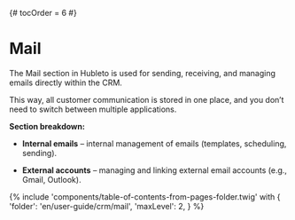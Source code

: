 {# tocOrder = 6 #}

# Mail

The Mail section in Hubleto is used for sending, receiving, and managing emails directly within the CRM. 

This way, all customer communication is stored in one place, and you don’t need to switch between multiple applications.


**Section breakdown:**

* **Internal emails** – internal management of emails (templates, scheduling, sending).

* **External accounts** – managing and linking external email accounts (e.g., Gmail, Outlook).

{% include 'components/table-of-contents-from-pages-folder.twig' with {
  'folder': 'en/user-guide/crm/mail',
  'maxLevel': 2,
} %}

